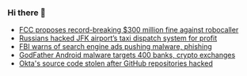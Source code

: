 ### Hi there 👋

<!--START_SECTION:feed-->
* [FCC proposes record-breaking $300 million fine against robocaller](https://www.bleepingcomputer.com/news/government/fcc-proposes-record-breaking-300-million-fine-against-robocaller/)
* [Russians hacked JFK airport’s taxi dispatch system for profit](https://www.bleepingcomputer.com/news/security/russians-hacked-jfk-airport-s-taxi-dispatch-system-for-profit/)
* [FBI warns of search engine ads pushing malware, phishing](https://www.bleepingcomputer.com/news/security/fbi-warns-of-search-engine-ads-pushing-malware-phishing/)
* [GodFather Android malware targets 400 banks, crypto exchanges](https://www.bleepingcomputer.com/news/security/godfather-android-malware-targets-400-banks-crypto-exchanges/)
* [Okta's source code stolen after GitHub repositories hacked](https://www.bleepingcomputer.com/news/security/oktas-source-code-stolen-after-github-repositories-hacked/)
<!--END_SECTION:feed-->

<!--
**frankenk/frankenk** is a ✨ _special_ ✨ repository because its `README.md` (this file) appears on your GitHub profile.

Here are some ideas to get you started:

- 🔭 I’m currently working on ...
- 🌱 I’m currently learning ...
- 👯 I’m looking to collaborate on ...
- 🤔 I’m looking for help with ...
- 💬 Ask me about ...
- 📫 How to reach me: ...
- 😄 Pronouns: ...
- ⚡ Fun fact: ...
-->



